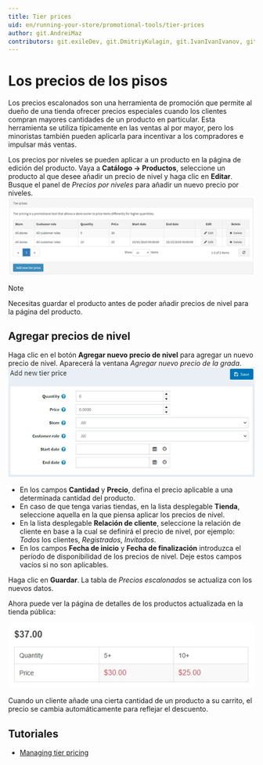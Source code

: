 ```yaml
---
title: Tier prices
uid: en/running-your-store/promotional-tools/tier-prices
author: git.AndreiMaz
contributors: git.exileDev, git.DmitriyKulagin, git.IvanIvanIvanov, git.mariannk
---
```


# Los precios de los pisos

Los precios escalonados son una herramienta de promoción que permite al dueño de una tienda ofrecer precios especiales cuando los clientes compran mayores cantidades de un producto en particular. Esta herramienta se utiliza típicamente en las ventas al por mayor, pero los minoristas también pueden aplicarla para incentivar a los compradores e impulsar más ventas.

Los precios por niveles se pueden aplicar a un producto en la página de edición del producto. Vaya a **Catálogo → Productos**, seleccione un producto al que desee añadir un precio de nivel y haga clic en **Editar**. Busque el panel de *Precios por niveles* para añadir un nuevo precio por niveles.
![Tier prices](_static/tier-prices/tier.png)

> [!NOTE]
> 
> Necesitas guardar el producto antes de poder añadir precios de nivel para la página del producto.

## Agregar precios de nivel

Haga clic en el botón **Agregar nuevo precio de nivel** para agregar un nuevo precio de nivel. Aparecerá la ventana *Agregar nuevo precio de la grada*.
![Adding tier prices](_static/tier-prices/add-new.jpg)

- En los campos **Cantidad** y **Precio**, defina el precio aplicable a una determinada cantidad del producto.
- En caso de que tenga varias tiendas, en la lista desplegable **Tienda**, seleccione aquella en la que piensa aplicar los precios de nivel.
- En la lista desplegable **Relación de cliente**, seleccione la relación de cliente en base a la cual se definirá el precio de nivel, por ejemplo: *Todos* los clientes, *Registrados*, *Invitados*.
- En los campos **Fecha de inicio** y **Fecha de finalización** introduzca el período de disponibilidad de los precios de nivel. Deje estos campos vacíos si no son aplicables.

Haga clic en **Guardar**. La tabla de *Precios escalonados* se actualiza con los nuevos datos.

Ahora puede ver la página de detalles de los productos actualizada en la tienda pública:

![Tier price example](_static/tier-prices/TierPriceExample.jpg)

Cuando un cliente añade una cierta cantidad de un producto a su carrito, el precio se cambia automáticamente para reflejar el descuento. 

## Tutoriales

- [Managing tier pricing](https://www.youtube.com/watch?v=ERE08UEDU58&t=10s)
